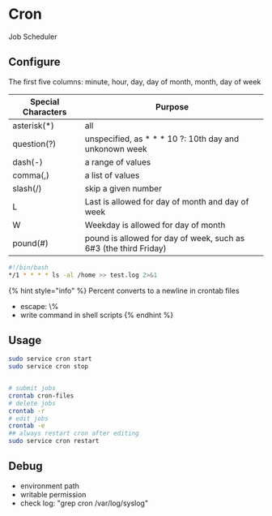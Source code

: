 # Cron

Job Scheduler

## Configure

The first five columns: minute, hour, day, day of month, month, day of week

| Special Characters | Purpose                                                          |
| ------------------ | ---------------------------------------------------------------- |
| asterisk(\*)       | all                                                              |
| question(?)        | unspecified, as \* \* \* 10 ?: 10th day and unkonown week        |
| dash(-)            | a range of values                                                |
| comma(,)           | a list of values                                                 |
| slash(/)           | skip a given number                                              |
| L                  | Last is allowed for day of month and day of week                 |
| W                  | Weekday is allowed for day of month                              |
| pound(#)           | pound is allowed for day of week, such as 6#3 (the third Friday) |

```bash
#!/bin/bash
*/1 * * * * ls -al /home >> test.log 2>&1
```

{% hint style="info" %}
Percent converts to a newline in crontab files

* escape: \\%
* write command in shell scripts
{% endhint %}

## Usage

```bash
sudo service cron start
sudo service cron stop


# submit jobs
crontab cron-files
# delete jobs
crontab -r
# edit jobs
crontab -e
## always restart cron after editing
sudo service cron restart
```

## Debug

* environment path
* writable permission
* check log: "grep cron /var/log/syslog"

